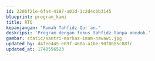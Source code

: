 ```yaml
---
id: 220bf21e-6fa4-4187-a01d-1c2d4cbb3145
blueprint: program_kami
title: RTQ
kepanjangan: "Rumah Tahfidz Qur'an."
deskripsi: 'Program dengan fokus tahfidz tanpa mondok.'
gambar: static/santri-markaz-imam-nawawi.jpg
updated_by: d4fee445-e69f-468a-a1be-90f8685c88fc
updated_at: 1740556523
---
```

